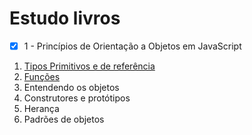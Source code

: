 # Estudo livros 

- [x] 1 - Princípios de Orientação a Objetos em JavaScript
1. [Tipos Primitivos e de referência](https://github.com/GustavoGuke/books/tree/main/1-JavaScript-Obj/1-Capitulo)
2. [Funções](https://github.com/GustavoGuke/books/tree/main/1-JavaScript-Obj/2-Capitulo)
3. Entendendo os objetos
4. Construtores e protótipos
5. Herança
6. Padrões de objetos

